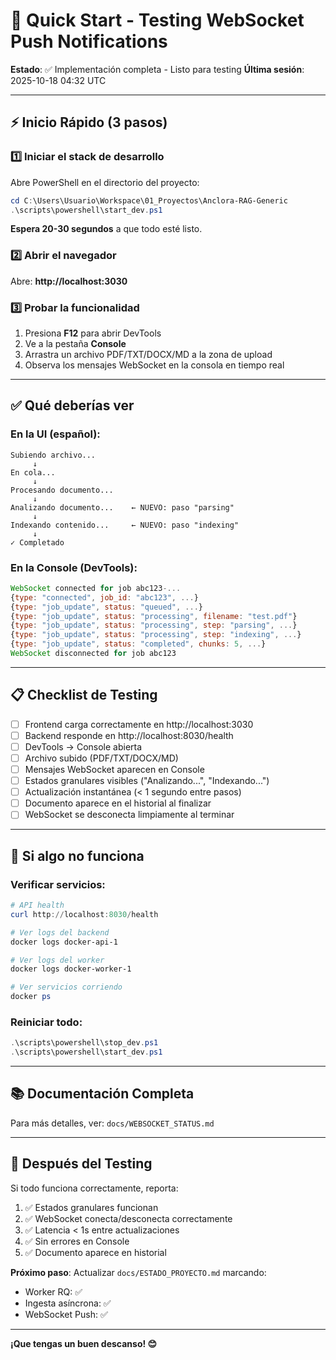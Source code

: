 # 🚀 Quick Start - Testing WebSocket Push Notifications

**Estado**: ✅ Implementación completa - Listo para testing
**Última sesión**: 2025-10-18 04:32 UTC

---

## ⚡ Inicio Rápido (3 pasos)

### 1️⃣ Iniciar el stack de desarrollo

Abre PowerShell en el directorio del proyecto:

```powershell
cd C:\Users\Usuario\Workspace\01_Proyectos\Anclora-RAG-Generic
.\scripts\powershell\start_dev.ps1
```

**Espera 20-30 segundos** a que todo esté listo.

### 2️⃣ Abrir el navegador

Abre: **http://localhost:3030**

### 3️⃣ Probar la funcionalidad

1. Presiona **F12** para abrir DevTools
2. Ve a la pestaña **Console**
3. Arrastra un archivo PDF/TXT/DOCX/MD a la zona de upload
4. Observa los mensajes WebSocket en la consola en tiempo real

---

## ✅ Qué deberías ver

### En la UI (español):

```
Subiendo archivo...
     ↓
En cola...
     ↓
Procesando documento...
     ↓
Analizando documento...    ← NUEVO: paso "parsing"
     ↓
Indexando contenido...     ← NUEVO: paso "indexing"
     ↓
✓ Completado
```

### En la Console (DevTools):

```javascript
WebSocket connected for job abc123-...
{type: "connected", job_id: "abc123", ...}
{type: "job_update", status: "queued", ...}
{type: "job_update", status: "processing", filename: "test.pdf"}
{type: "job_update", status: "processing", step: "parsing", ...}
{type: "job_update", status: "processing", step: "indexing", ...}
{type: "job_update", status: "completed", chunks: 5, ...}
WebSocket disconnected for job abc123
```

---

## 📋 Checklist de Testing

- [ ] Frontend carga correctamente en http://localhost:3030
- [ ] Backend responde en http://localhost:8030/health
- [ ] DevTools → Console abierta
- [ ] Archivo subido (PDF/TXT/DOCX/MD)
- [ ] Mensajes WebSocket aparecen en Console
- [ ] Estados granulares visibles ("Analizando...", "Indexando...")
- [ ] Actualización instantánea (< 1 segundo entre pasos)
- [ ] Documento aparece en el historial al finalizar
- [ ] WebSocket se desconecta limpiamente al terminar

---

## 🐛 Si algo no funciona

### Verificar servicios:

```powershell
# API health
curl http://localhost:8030/health

# Ver logs del backend
docker logs docker-api-1

# Ver logs del worker
docker logs docker-worker-1

# Ver servicios corriendo
docker ps
```

### Reiniciar todo:

```powershell
.\scripts\powershell\stop_dev.ps1
.\scripts\powershell\start_dev.ps1
```

---

## 📚 Documentación Completa

Para más detalles, ver: `docs/WEBSOCKET_STATUS.md`

---

## 🎯 Después del Testing

Si todo funciona correctamente, reporta:
1. ✅ Estados granulares funcionan
2. ✅ WebSocket conecta/desconecta correctamente
3. ✅ Latencia < 1s entre actualizaciones
4. ✅ Sin errores en Console
5. ✅ Documento aparece en historial

**Próximo paso**: Actualizar `docs/ESTADO_PROYECTO.md` marcando:
- Worker RQ: ✅
- Ingesta asíncrona: ✅
- WebSocket Push: ✅

---

**¡Que tengas un buen descanso! 😊**
